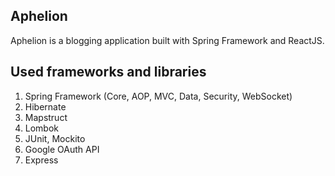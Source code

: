 ## Aphelion
Aphelion is a blogging application built 
with Spring Framework and ReactJS. 

## Used frameworks and libraries
1. Spring Framework (Core, AOP, MVC, Data, Security, WebSocket)
2. Hibernate
3. Mapstruct
4. Lombok
5. JUnit, Mockito
6. Google OAuth API
7. Express

